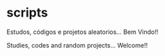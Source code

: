 # scripts
Estudos, códigos e projetos aleatorios... Bem Vindo!!

Studies, codes and random projects... Welcome!! 
